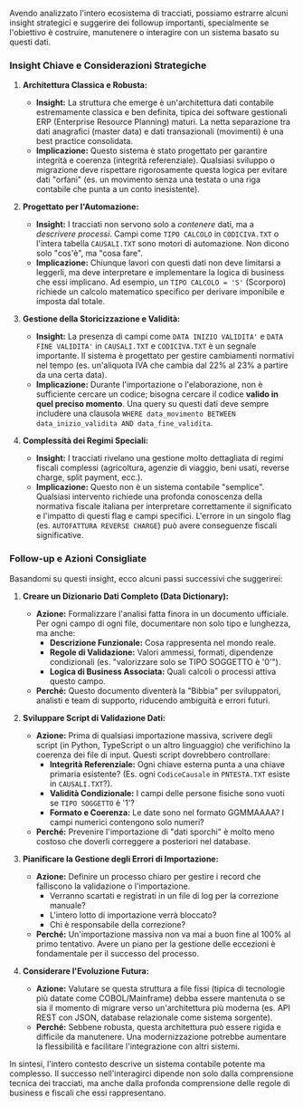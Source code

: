 Avendo analizzato l'intero ecosistema di tracciati, possiamo estrarre alcuni insight strategici e suggerire dei followup importanti, specialmente se l'obiettivo è costruire, manutenere o interagire con un sistema basato su questi dati.

### Insight Chiave e Considerazioni Strategiche

1.  **Architettura Classica e Robusta:**
    *   **Insight:** La struttura che emerge è un'architettura dati contabile estremamente classica e ben definita, tipica dei software gestionali ERP (Enterprise Resource Planning) maturi. La netta separazione tra dati anagrafici (master data) e dati transazionali (movimenti) è una best practice consolidata.
    *   **Implicazione:** Questo sistema è stato progettato per garantire integrità e coerenza (integrità referenziale). Qualsiasi sviluppo o migrazione deve rispettare rigorosamente questa logica per evitare dati "orfani" (es. un movimento senza una testata o una riga contabile che punta a un conto inesistente).

2.  **Progettato per l'Automazione:**
    *   **Insight:** I tracciati non servono solo a *contenere* dati, ma a *descrivere processi*. Campi come `TIPO CALCOLO` in `CODICIVA.TXT` o l'intera tabella `CAUSALI.TXT` sono motori di automazione. Non dicono solo "cos'è", ma "cosa fare".
    *   **Implicazione:** Chiunque lavori con questi dati non deve limitarsi a leggerli, ma deve interpretare e implementare la logica di business che essi implicano. Ad esempio, un `TIPO CALCOLO = 'S'` (Scorporo) richiede un calcolo matematico specifico per derivare imponibile e imposta dal totale.

3.  **Gestione della Storicizzazione e Validità:**
    *   **Insight:** La presenza di campi come `DATA INIZIO VALIDITA'` e `DATA FINE VALIDITA'` in `CAUSALI.TXT` e `CODICIVA.TXT` è un segnale importante. Il sistema è progettato per gestire cambiamenti normativi nel tempo (es. un'aliquota IVA che cambia dal 22% al 23% a partire da una certa data).
    *   **Implicazione:** Durante l'importazione o l'elaborazione, non è sufficiente cercare un codice; bisogna cercare il codice **valido in quel preciso momento**. Una query su questi dati deve sempre includere una clausola `WHERE data_movimento BETWEEN data_inizio_validita AND data_fine_validita`.

4.  **Complessità dei Regimi Speciali:**
    *   **Insight:** I tracciati rivelano una gestione molto dettagliata di regimi fiscali complessi (agricoltura, agenzie di viaggio, beni usati, reverse charge, split payment, ecc.).
    *   **Implicazione:** Questo non è un sistema contabile "semplice". Qualsiasi intervento richiede una profonda conoscenza della normativa fiscale italiana per interpretare correttamente il significato e l'impatto di questi flag e campi specifici. L'errore in un singolo flag (es. `AUTOFATTURA REVERSE CHARGE`) può avere conseguenze fiscali significative.

### Follow-up e Azioni Consigliate

Basandomi su questi insight, ecco alcuni passi successivi che suggerirei:

1.  **Creare un Dizionario Dati Completo (Data Dictionary):**
    *   **Azione:** Formalizzare l'analisi fatta finora in un documento ufficiale. Per ogni campo di ogni file, documentare non solo tipo e lunghezza, ma anche:
        *   **Descrizione Funzionale:** Cosa rappresenta nel mondo reale.
        *   **Regole di Validazione:** Valori ammessi, formati, dipendenze condizionali (es. "valorizzare solo se TIPO SOGGETTO è '0'").
        *   **Logica di Business Associata:** Quali calcoli o processi attiva questo campo.
    *   **Perché:** Questo documento diventerà la "Bibbia" per sviluppatori, analisti e team di supporto, riducendo ambiguità e errori futuri.

2.  **Sviluppare Script di Validazione Dati:**
    *   **Azione:** Prima di qualsiasi importazione massiva, scrivere degli script (in Python, TypeScript o un altro linguaggio) che verifichino la coerenza dei file di input. Questi script dovrebbero controllare:
        *   **Integrità Referenziale:** Ogni chiave esterna punta a una chiave primaria esistente? (Es. ogni `CodiceCausale` in `PNTESTA.TXT` esiste in `CAUSALI.TXT`?).
        *   **Validità Condizionale:** I campi delle persone fisiche sono vuoti se `TIPO SOGGETTO` è '1'?
        *   **Formato e Coerenza:** Le date sono nel formato GGMMAAAA? I campi numerici contengono solo numeri?
    *   **Perché:** Prevenire l'importazione di "dati sporchi" è molto meno costoso che doverli correggere a posteriori nel database.

3.  **Pianificare la Gestione degli Errori di Importazione:**
    *   **Azione:** Definire un processo chiaro per gestire i record che falliscono la validazione o l'importazione.
        *   Verranno scartati e registrati in un file di log per la correzione manuale?
        *   L'intero lotto di importazione verrà bloccato?
        *   Chi è responsabile della correzione?
    *   **Perché:** Un'importazione massiva non va mai a buon fine al 100% al primo tentativo. Avere un piano per la gestione delle eccezioni è fondamentale per il successo del processo.

4.  **Considerare l'Evoluzione Futura:**
    *   **Azione:** Valutare se questa struttura a file fissi (tipica di tecnologie più datate come COBOL/Mainframe) debba essere mantenuta o se sia il momento di migrare verso un'architettura più moderna (es. API REST con JSON, database relazionale come sistema sorgente).
    *   **Perché:** Sebbene robusta, questa architettura può essere rigida e difficile da manutenere. Una modernizzazione potrebbe aumentare la flessibilità e facilitare l'integrazione con altri sistemi.

In sintesi, l'intero contesto descrive un sistema contabile potente ma complesso. Il successo nell'interagirci dipende non solo dalla comprensione tecnica dei tracciati, ma anche dalla profonda comprensione delle regole di business e fiscali che essi rappresentano.